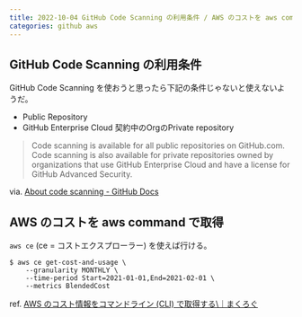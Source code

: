 ```yaml
---
title: 2022-10-04 GitHub Code Scanning の利用条件 / AWS のコストを aws command で取得
categories: github aws
---
```


## GitHub Code Scanning の利用条件

GitHub Code Scanning を使おうと思ったら下記の条件じゃないと使えないようだ。

- Public Repository
- GitHub Enterprise Cloud 契約中のOrgのPrivate repository

> Code scanning is available for all public repositories on GitHub.com. Code scanning is also available for private repositories owned by organizations that use GitHub Enterprise Cloud and have a license for GitHub Advanced Security. 

via. [About code scanning - GitHub Docs](https://docs.github.com/en/code-security/code-scanning/automatically-scanning-your-code-for-vulnerabilities-and-errors/about-code-scanning)

## AWS のコストを aws command で取得

`aws ce` (ce = コストエクスプローラー) を使えば行ける。

```console
$ aws ce get-cost-and-usage \
    --granularity MONTHLY \
    --time-period Start=2021-01-01,End=2021-02-01 \
    --metrics BlendedCost
```

ref. [AWS のコスト情報をコマンドライン (CLI) で取得する\｜まくろぐ](https://maku.blog/p/ct4ckt3/)
